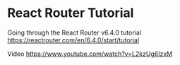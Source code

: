 # React Router Tutorial

Going through the React Router v6.4.0 tutorial https://reactrouter.com/en/6.4.0/start/tutorial

Video https://www.youtube.com/watch?v=L2kzUg6IzxM
